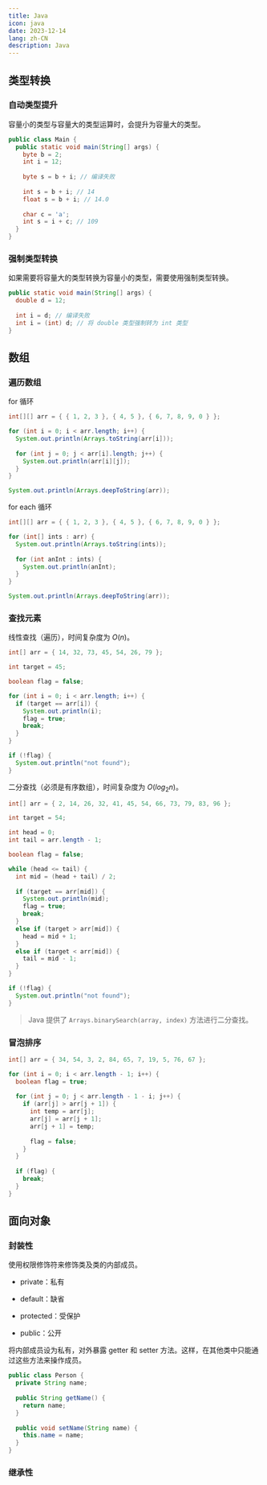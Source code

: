 ```yaml
---
title: Java
icon: java
date: 2023-12-14
lang: zh-CN
description: Java
---
```


## 类型转换

### 自动类型提升

容量小的类型与容量大的类型运算时，会提升为容量大的类型。

```java
public class Main {
  public static void main(String[] args) {
    byte b = 2;
    int i = 12;
    
    byte s = b + i; // 编译失败
    
    int s = b + i; // 14
    float s = b + i; // 14.0
    
    char c = 'a';
    int s = i + c; // 109
  }
}
```

### 强制类型转换

如果需要将容量大的类型转换为容量小的类型，需要使用强制类型转换。

```java
public static void main(String[] args) {
  double d = 12;
  
  int i = d; // 编译失败
  int i = (int) d; // 将 double 类型强制转为 int 类型
}
```

## 数组

### 遍历数组

for 循环

```java
int[][] arr = { { 1, 2, 3 }, { 4, 5 }, { 6, 7, 8, 9, 0 } };

for (int i = 0; i < arr.length; i++) {
  System.out.println(Arrays.toString(arr[i]));
  
  for (int j = 0; j < arr[i].length; j++) {
    System.out.println(arr[i][j]);
  }
}

System.out.println(Arrays.deepToString(arr));
```

for each 循环

```java
int[][] arr = { { 1, 2, 3 }, { 4, 5 }, { 6, 7, 8, 9, 0 } };

for (int[] ints : arr) {
  System.out.println(Arrays.toString(ints));
  
  for (int anInt : ints) {
    System.out.println(anInt);
  }
}

System.out.println(Arrays.deepToString(arr));
```

### 查找元素

线性查找（遍历），时间复杂度为 $O(n)$。

```java
int[] arr = { 14, 32, 73, 45, 54, 26, 79 };

int target = 45;

boolean flag = false;

for (int i = 0; i < arr.length; i++) {
  if (target == arr[i]) {
    System.out.println(i);
    flag = true;
    break;
  }
}

if (!flag) {
  System.out.println("not found");
}
```

二分查找（必须是有序数组），时间复杂度为 $O(log_2n)$。

```java
int[] arr = { 2, 14, 26, 32, 41, 45, 54, 66, 73, 79, 83, 96 };

int target = 54;

int head = 0;
int tail = arr.length - 1;

boolean flag = false;

while (head <= tail) {
  int mid = (head + tail) / 2;
  
  if (target == arr[mid]) {
    System.out.println(mid);
    flag = true;
    break;
  }
  else if (target > arr[mid]) {
    head = mid + 1;
  }
  else if (target < arr[mid]) {
    tail = mid - 1;
  }
}

if (!flag) {
  System.out.println("not found");
}
```

> Java 提供了 `Arrays.binarySearch(array, index)` 方法进行二分查找。

### 冒泡排序

```java
int[] arr = { 34, 54, 3, 2, 84, 65, 7, 19, 5, 76, 67 };

for (int i = 0; i < arr.length - 1; i++) {
  boolean flag = true;
  
  for (int j = 0; j < arr.length - 1 - i; j++) {
    if (arr[j] > arr[j + 1]) {
      int temp = arr[j];
      arr[j] = arr[j + 1];
      arr[j + 1] = temp;
      
      flag = false;
    }
  }
  
  if (flag) {
    break;
  }
}
```

## 面向对象

### 封装性

使用权限修饰符来修饰类及类的内部成员。

- private：私有

- default：缺省

- protected：受保护

- public：公开

将内部成员设为私有，对外暴露 getter 和 setter 方法。这样，在其他类中只能通过这些方法来操作成员。

```java
public class Person {
  private String name;
  
  public String getName() {
    return name;
  }
  
  public void setName(String name) {
    this.name = name;
  }
}
```

### 继承性
